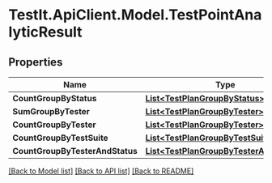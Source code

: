 # TestIt.ApiClient.Model.TestPointAnalyticResult

## Properties

Name | Type | Description | Notes
------------ | ------------- | ------------- | -------------
**CountGroupByStatus** | [**List&lt;TestPlanGroupByStatus&gt;**](TestPlanGroupByStatus.md) |  | 
**SumGroupByTester** | [**List&lt;TestPlanGroupByTester&gt;**](TestPlanGroupByTester.md) |  | 
**CountGroupByTester** | [**List&lt;TestPlanGroupByTester&gt;**](TestPlanGroupByTester.md) |  | 
**CountGroupByTestSuite** | [**List&lt;TestPlanGroupByTestSuite&gt;**](TestPlanGroupByTestSuite.md) |  | 
**CountGroupByTesterAndStatus** | [**List&lt;TestPlanGroupByTesterAndStatus&gt;**](TestPlanGroupByTesterAndStatus.md) |  | 

[[Back to Model list]](../README.md#documentation-for-models) [[Back to API list]](../README.md#documentation-for-api-endpoints) [[Back to README]](../README.md)


